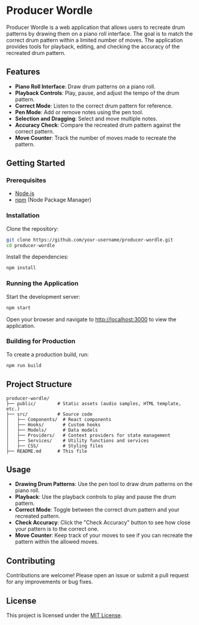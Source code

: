 # Producer Wordle

Producer Wordle is a web application that allows users to recreate drum patterns by drawing them on a piano roll interface. The goal is to match the correct drum pattern within a limited number of moves. The application provides tools for playback, editing, and checking the accuracy of the recreated drum pattern.

## Features
- **Piano Roll Interface**: Draw drum patterns on a piano roll.
- **Playback Controls**: Play, pause, and adjust the tempo of the drum pattern.
- **Correct Mode**: Listen to the correct drum pattern for reference.
- **Pen Mode**: Add or remove notes using the pen tool.
- **Selection and Dragging**: Select and move multiple notes.
- **Accuracy Check**: Compare the recreated drum pattern against the correct pattern.
- **Move Counter**: Track the number of moves made to recreate the pattern.

## Getting Started

### Prerequisites
- [Node.js](https://nodejs.org/)
- [npm](https://www.npmjs.com/) (Node Package Manager)

### Installation
Clone the repository:
```sh
git clone https://github.com/your-username/producer-wordle.git
cd producer-wordle
```
Install the dependencies:
```sh
npm install
```

### Running the Application
Start the development server:
```sh
npm start
```
Open your browser and navigate to [http://localhost:3000](http://localhost:3000) to view the application.

### Building for Production
To create a production build, run:
```sh
npm run build
```

## Project Structure
```
producer-wordle/
├── public/        # Static assets (audio samples, HTML template, etc.)
├── src/           # Source code
│   ├── Components/  # React components
│   ├── Hooks/       # Custom hooks
│   ├── Models/      # Data models
│   ├── Providers/   # Context providers for state management
│   ├── Services/    # Utility functions and services
│   ├── CSS/         # Styling files
├── README.md      # This file
```

## Usage
- **Drawing Drum Patterns**: Use the pen tool to draw drum patterns on the piano roll.
- **Playback**: Use the playback controls to play and pause the drum pattern.
- **Correct Mode**: Toggle between the correct drum pattern and your recreated pattern.
- **Check Accuracy**: Click the "Check Accuracy" button to see how close your pattern is to the correct one.
- **Move Counter**: Keep track of your moves to see if you can recreate the pattern within the allowed moves.

## Contributing
Contributions are welcome! Please open an issue or submit a pull request for any improvements or bug fixes.

## License
This project is licensed under the [MIT License](LICENSE).

